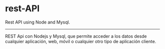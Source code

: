 # rest-API
Rest API using Node and Mysql.<hr/>

REST Api con Nodejs y Mysql, que permite acceder a los datos desde cualquier aplicación, web, móvil o cualquier otro tipo de aplicación cliente.

